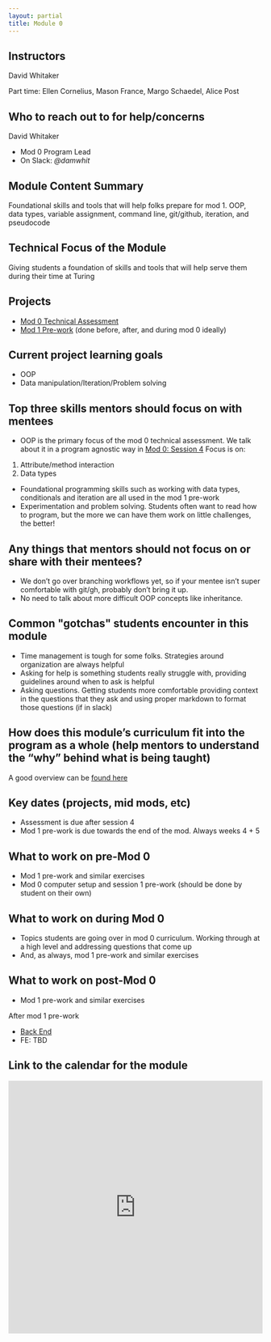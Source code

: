 ```yaml
---
layout: partial
title: Module 0
---
```

## Instructors

David Whitaker

Part time:
Ellen Cornelius, Mason France, Margo Schaedel, Alice Post

## Who to reach out to for help/concerns

David Whitaker

* Mod 0 Program Lead
* On Slack: _@damwhit_

## Module Content Summary

Foundational skills and tools that will help folks prepare for mod 1. OOP, data types, variable assignment, command line, git/github, iteration, and pseudocode

## Technical Focus of the Module

Giving students a foundation of skills and tools that will help serve them during their time at Turing

## Projects

* [Mod 0 Technical Assessment](https://mod0.turing.edu/assessment)
* [Mod 1 Pre-work](https://mod0.turing.edu/prework/) (done before, after, and during mod 0 ideally)

## Current project learning goals

* OOP
* Data manipulation/Iteration/Problem solving

## Top three skills mentors should focus on with mentees

* OOP is the primary focus of the mod 0 technical assessment. We talk about it in a program agnostic way in [Mod 0: Session 4](https://mod0.turing.io/session4/)
Focus is on:
1. Attribute/method interaction
1. Data types

* Foundational programming skills such as working with data types, conditionals and iteration are all used in the mod 1 pre-work
* Experimentation and problem solving. Students often want to read how to program, but the more we can have them work on little challenges, the better!

## Any things that mentors should __not__ focus on or share with their mentees?

* We don’t go over branching workflows yet, so if your mentee isn’t super comfortable with git/gh, probably don’t bring it up.
* No need to talk about more difficult OOP concepts like inheritance.

## Common "gotchas" students encounter in this module

* Time management is tough for some folks. Strategies around organization are always helpful
* Asking for help is something students really struggle with, providing guidelines around when to ask is helpful
* Asking questions. Getting students more comfortable providing context in the questions that they ask and using proper markdown to format those questions (if in slack)

## How does this module’s curriculum fit into the program as a whole __(help mentors to understand the “why” behind what is being taught)__

A good overview can be [found here](https://mod0.turing.io/)

## Key dates (projects, mid mods, etc)

* Assessment is due after session 4
* Mod 1 pre-work is due towards the end of the mod. Always weeks 4 + 5

## What to work on pre-Mod 0

* Mod 1 pre-work and similar exercises
* Mod 0 computer setup and session 1 pre-work (should be done by student on their own)

## What to work on during Mod 0

* Topics students are going over in mod 0 curriculum. Working through at a high level and addressing questions that come up
* And, as always, mod 1 pre-work and similar exercises

## What to work on post-Mod 0

* Mod 1 pre-work and similar exercises

After mod 1 pre-work

* [Back End](https://github.com/turingschool/ruby-exercises)
* FE: TBD

## Link to the calendar for the module

<iframe src="https://calendar.google.com/calendar/embed?src=casimircreative.com_12p4693hmer1orcepp74vg77pg%40group.calendar.google.com&ctz=America%2FDenver" style="border: 0" width="100%" height="500" frameborder="0" scrolling="yes"></iframe>
